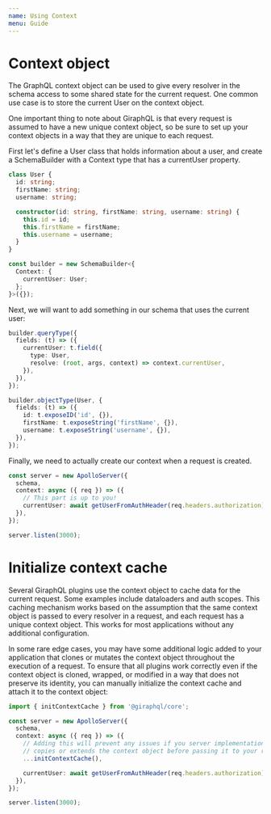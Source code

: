 ```yaml
---
name: Using Context
menu: Guide
---
```


# Context object

The GraphQL context object can be used to give every resolver in the schema access to some shared
state for the current request. One common use case is to store the current User on the context
object.

One important thing to note about GiraphQL is that every request is assumed to have a new unique
context object, so be sure to set up your context objects in a way that they are unique to each
request.

First let's define a User class that holds information about a user, and create a SchemaBuilder with
a Context type that has a currentUser property.

```typescript
class User {
  id: string;
  firstName: string;
  username: string;

  constructor(id: string, firstName: string, username: string) {
    this.id = id;
    this.firstName = firstName;
    this.username = username;
  }
}

const builder = new SchemaBuilder<{
  Context: {
    currentUser: User;
  };
}>({});
```

Next, we will want to add something in our schema that uses the current user:

```typescript
builder.queryType({
  fields: (t) => ({
    currentUser: t.field({
      type: User,
      resolve: (root, args, context) => context.currentUser,
    }),
  }),
});

builder.objectType(User, {
  fields: (t) => ({
    id: t.exposeID('id', {}),
    firstName: t.exposeString('firstName', {}),
    username: t.exposeString('username', {}),
  }),
});
```

Finally, we need to actually create our context when a request is created.

```typescript
const server = new ApolloServer({
  schema,
  context: async ({ req }) => ({
    // This part is up to you!
    currentUser: await getUserFromAuthHeader(req.headers.authorization),
  }),
});

server.listen(3000);
```

# Initialize context cache

Several GiraphQL plugins use the context object to cache data for the current request. Some examples
include dataloaders and auth scopes. This caching mechanism works based on the assumption that the
same context object is passed to every resolver in a request, and each request has a unique context
object. This works for most applications without any additional configuration.

In some rare edge cases, you may have some additional logic added to your application that clones or
mutates the context object throughout the execution of a request. To ensure that all plugins work
correctly even if the context object is cloned, wrapped, or modified in a way that does not preserve
its identity, you can manually initialize the context cache and attach it to the context object:

```ts
import { initContextCache } from '@giraphql/core';

const server = new ApolloServer({
  schema,
  context: async ({ req }) => ({
    // Adding this will prevent any issues if you server implementation
    // copies or extends the context object before passing it to your resolvers
    ...initContextCache(),

    currentUser: await getUserFromAuthHeader(req.headers.authorization),
  }),
});

server.listen(3000);
```
